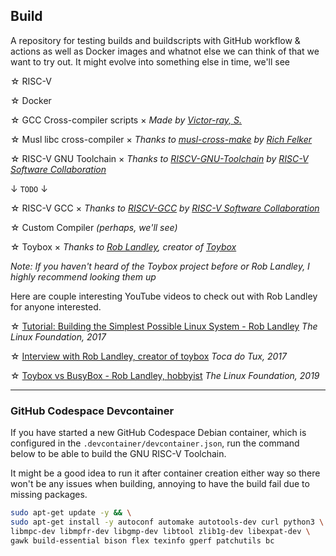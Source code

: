 ## Build
A repository for testing builds and buildscripts with GitHub workflow & actions as well as Docker images and whatnot else we can think of that we want to try out. It might evolve into something else in time, we'll see

☆ RISC-V

☆ Docker

☆ GCC Cross-compiler scripts × _Made by [Victor-ray, S.][zendai]_

☆ Musl libc cross-compiler × _Thanks to [musl-cross-make][musl-cross-make] by [Rich Felker][richfelker]_

☆ RISC-V GNU Toolchain × _Thanks to [RISCV-GNU-Toolchain][riscv-gnu-toolchain] by [RISC-V Software Collaboration][riscv-collab]_

↓ `TODO` ↓

☆ RISC-V GCC × _Thanks to [RISCV-GCC][riscv-gcc] by [RISC-V Software Collaboration][riscv-collab]_

☆ Custom Compiler _(perhaps, we'll see)_

☆ Toybox × _Thanks to [Rob Landley][landley], creator of [Toybox][toybox]_

_Note: If you haven't heard of the Toybox project before or Rob Landley, I highly recommend looking them up_

Here are couple interesting YouTube videos to check out with Rob Landley for anyone interested. 

☆ [Tutorial: Building the Simplest Possible Linux System - Rob Landley][seminarium-2017] _The Linux Foundation, 2017_

☆ [Interview with Rob Landley, creator of toybox][interview-2017] _Toca do Tux, 2017_

☆ [Toybox vs BusyBox - Rob Landley, hobbyist][seminarium-2019] _The Linux Foundation, 2019_

---

### GitHub Codespace Devcontainer

If you have started a new GitHub Codespace Debian container, which is configured in the `.devcontainer/devcontainer.json`, run the command below to be able to build the GNU RISC-V Toolchain. 

It might be a good idea to run it after container creation either way so there won't be any issues when building, annoying to have the build fail due to missing packages. 

```bash
sudo apt-get update -y && \
sudo apt-get install -y autoconf automake autotools-dev curl python3 \
libmpc-dev libmpfr-dev libgmp-dev libtool zlib1g-dev libexpat-dev \
gawk build-essential bison flex texinfo gperf patchutils bc
```

<!-- LINKS -->

[zendai]: https://github.com/ZendaiOwl

[musl-cross-make]: https://github.com/richfelker/musl-cross-make

[richfelker]: https://github.com/richfelker

[riscv-gcc]: https://github.com/riscv-collab/riscv-gcc

[riscv-gnu-toolchain]: https://github.com/riscv-collab/riscv-gnu-toolchain

[riscv-collab]: https://github.com/riscv-collab

[toybox]: https://github.com/landley/toybox

[landley]: https://github.com/landley

[seminarium-2017]: https://www.youtube.com/watch?v=Sk9TatW9ino

[interview-2017]: https://www.youtube.com/watch?v=j7kk-_uuRFc

[seminarium-2019]: https://www.youtube.com/watch?v=MkJkyMuBm3g

<!-- LINKS END -->
